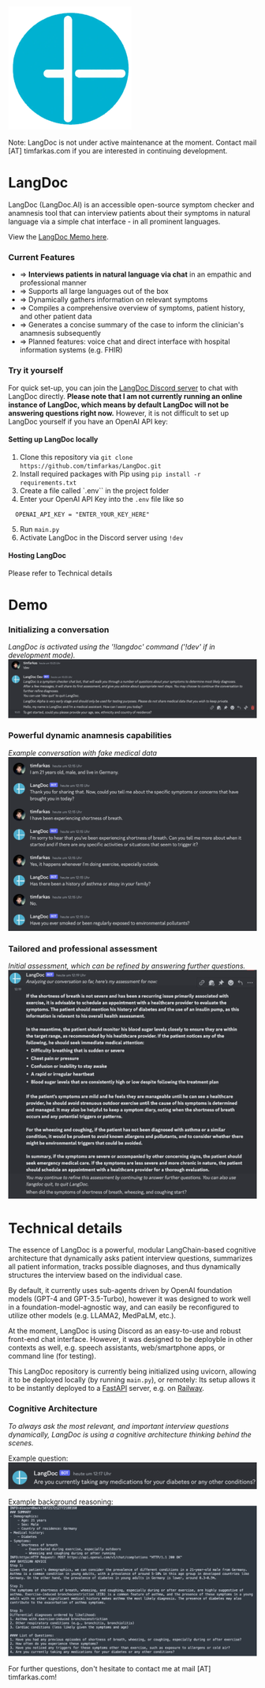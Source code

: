 
![Logo](Logo.png)


Note: LangDoc is not under active maintenance at the moment. Contact mail [AT] timfarkas.com if you are interested in continuing development.
# LangDoc

LangDoc (LangDoc.AI) is an accessible open-source symptom checker and anamnesis tool that can interview patients about their symptoms in natural language via a simple chat interface - in all prominent languages. 

View the [LangDoc Memo here](https://timfarkas.notion.site/LangDoc-804e17040ca04439b06b92ee12275d07?pvs=4).


### **Current Features**
- ⇒ **Interviews patients in natural language via chat** in an empathic and professional manner
- ⇒ Supports all large languages out of the box
- ⇒ Dynamically gathers information on relevant symptoms 
- ⇒ Compiles a comprehensive overview of symptoms, patient history, and other patient data
- ⇒ Generates a concise summary of the case to inform the clinician's anamnesis subsequently
- ⇒ Planned features: voice chat and direct interface with hospital information systems (e.g. FHIR)

### Try it yourself
For quick set-up, you can join the [LangDoc Discord server](https://discord.gg/qnZX6766mA) to chat with LangDoc directly. 
**Please note that I am not currently running an online instance of LangDoc, which means by default LangDoc will not be answering questions right now.**
However, it is not difficult to set up LangDoc yourself if you have an OpenAI API key: 
#### Setting up LangDoc locally
1. Clone this repository via `git clone https://github.com/timfarkas/LangDoc.git`
2. Install required packages with Pip using `pip install -r requirements.txt`
3. Create a file called `.env`` in the project folder
4. Enter your OpenAI API Key into the `.env` file like so
```.env
  OPENAI_API_KEY = "ENTER_YOUR_KEY_HERE"
```
5. Run `main.py`
6. Activate LangDoc in the Discord server using `!dev` 

#### Hosting LangDoc
Please refer to Technical details

# Demo
### Initializing a conversation
*LangDoc is activated using the '!langdoc' command ('!dev' if in development mode).*
![Beginning of conversation](image-3.png)

### Powerful dynamic anamnesis capabilities
*Example conversation with fake medical data* 
![Mid-conversation](image-1.png)

### Tailored and professional assessment
*Initial assessment, which can be refined by answering further questions.*
![Alt text](image-2.png)

# Technical details
The essence of LangDoc is a powerful, modular LangChain-based cognitive architecture that dynamically asks patient interview questions, summarizes all patient information, tracks possible diagnoses, and thus dynamically structures the interview based on the individual case.

By default, it currently uses sub-agents driven by OpenAI foundation models (GPT-4 and GPT-3.5-Turbo), however it was designed to work well in a foundation-model-agnostic way, and can easily be reconfigured to utilize other models (e.g. LLAMA2, MedPaLM, etc.). 

At the moment, LangDoc is using Discord as an easy-to-use and robust front-end chat interface. However, it was designed to be deployble in other contexts as well, e.g. speech assistants, web/smartphone apps, or command line (for testing).

This LangDoc repository is currently being initialized using uvicorn, allowing it to be deployed locally (by running `main.py`), or remotely: 
  Its setup allows it to be instantly deployed to a [FastAPI](https://fastapi.tiangolo.com/) server, e.g. on [Railway](https://railway.app).

### Cognitive Architecture
*To always ask the most relevant, and important interview questions dynamically, LangDoc is using a cognitive architecture thinking behind the scenes.* 

Example question:
![Alt text](image-4.png)

Example background reasoning:
![Alt text](image.png)



For further questions, don't hesitate to contact me at mail [AT] timfarkas.com!